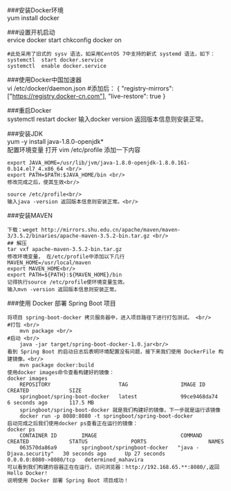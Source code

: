 ###安装Docker环境<br/>
	yum install docker
	
###设置开机启动<br/>
	ervice docker start
	chkconfig docker on

	#此处采用了旧式的 sysv 语法，如采用CentOS 7中支持的新式 systemd 语法，如下：
	systemctl  start docker.service
	systemctl  enable docker.service
	
###使用Docker中国加速器<br/>
	vi  /etc/docker/daemon.json
	#添加后：
	{
		"registry-mirrors": ["https://registry.docker-cn.com"],
		"live-restore": true
	}

###重启Docker<br/>
	systemctl restart docker
	输入docker version 返回版本信息则安装正常。

###安装JDK<br/>
	yum -y install java-1.8.0-openjdk*<br/>
	配置环境变量 打开 vim /etc/profile 添加一下内容<br/>

	export JAVA_HOME=/usr/lib/jvm/java-1.8.0-openjdk-1.8.0.161-0.b14.el7_4.x86_64 <br/>
	export PATH=$PATH:$JAVA_HOME/bin <br/>
	修改完成之后，使其生效<br/>

	source /etc/profile<br/>
	输入java -version 返回版本信息则安装正常。<br/>

###安装MAVEN<br/>

	下载：weget http://mirrors.shu.edu.cn/apache/maven/maven-3/3.5.2/binaries/apache-maven-3.5.2-bin.tar.gz <br/>
	## 解压
	tar vxf apache-maven-3.5.2-bin.tar.gz
	修改环境变量， 在/etc/profile中添加以下几行
	MAVEN_HOME=/usr/local/maven
	export MAVEN_HOME<br/>
	export PATH=${PATH}:${MAVEN_HOME}/bin
	记得执行source /etc/profile使环境变量生效。
	输入mvn -version 返回版本信息则安装正常。


###使用 Docker 部署 Spring Boot 项目 <br/>

	将项目 spring-boot-docker 拷贝服务器中，进入项目路径下进行打包测试。 <br/>
	#打包 <br/>
		mvn package <br/>
	#启动 <br/>
		java -jar target/spring-boot-docker-1.0.jar<br/>
	看到 Spring Boot 的启动日志后表明环境配置没有问题，接下来我们使用 DockerFile 构建镜像。<br/>
		mvn package docker:build
	使用docker images命令查看构建好的镜像：
	docker images
		REPOSITORY                      TAG                 IMAGE ID            CREATED             SIZE
		springboot/spring-boot-docker   latest              99ce9468da74        6 seconds ago       117.5 MB
		springboot/spring-boot-docker 就是我们构建好的镜像，下一步就是运行该镜像
		docker run -p 8080:8080 -t springboot/spring-boot-docker
	启动完成之后我们使用docker ps查看正在运行的镜像：
	docker ps
		CONTAINER ID        IMAGE                           COMMAND                  CREATED             STATUS              PORTS                    NAMES
		063570da86a9        springboot/springboot-docker   "java -Djava.security"   30 seconds ago      Up 27 seconds       0.0.0.0:8080->8080/tcp   determined_mahavira
	可以看到我们构建的容器正在在运行，访问浏览器：http://192.168.65.**:8080/,返回
	Hello Docker!
	说明使用 Docker 部署 Spring Boot 项目成功！



